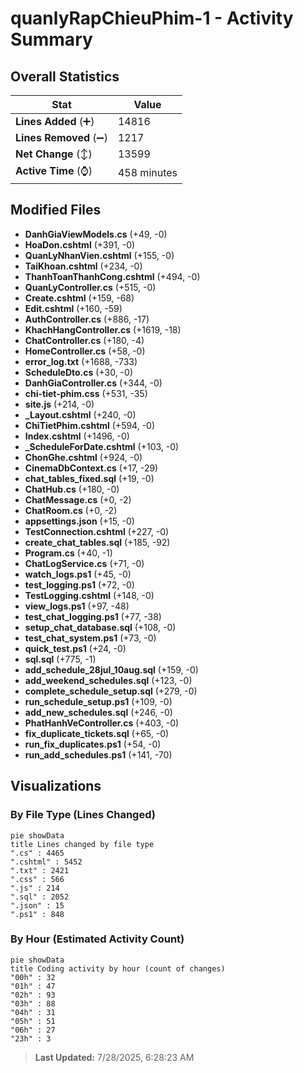 # quanlyRapChieuPhim-1 - Activity Summary 

## Overall Statistics

| Stat                   | Value                                                             |
| ---------------------- | ----------------------------------------------------------------- |
| **Lines Added** (➕)   | 14816                                          |
| **Lines Removed** (➖) | 1217                                        |
| **Net Change** (↕)    | 13599                |
| **Active Time** (⌚)   | 458 minutes |


## Modified Files
- **DanhGiaViewModels.cs** (+49, -0)
- **HoaDon.cshtml** (+391, -0)
- **QuanLyNhanVien.cshtml** (+155, -0)
- **TaiKhoan.cshtml** (+234, -0)
- **ThanhToanThanhCong.cshtml** (+494, -0)
- **QuanLyController.cs** (+515, -0)
- **Create.cshtml** (+159, -68)
- **Edit.cshtml** (+160, -59)
- **AuthController.cs** (+886, -17)
- **KhachHangController.cs** (+1619, -18)
- **ChatController.cs** (+180, -4)
- **HomeController.cs** (+58, -0)
- **error_log.txt** (+1688, -733)
- **ScheduleDto.cs** (+30, -0)
- **DanhGiaController.cs** (+344, -0)
- **chi-tiet-phim.css** (+531, -35)
- **site.js** (+214, -0)
- **_Layout.cshtml** (+240, -0)
- **ChiTietPhim.cshtml** (+594, -0)
- **Index.cshtml** (+1496, -0)
- **_ScheduleForDate.cshtml** (+103, -0)
- **ChonGhe.cshtml** (+924, -0)
- **CinemaDbContext.cs** (+17, -29)
- **chat_tables_fixed.sql** (+19, -0)
- **ChatHub.cs** (+180, -0)
- **ChatMessage.cs** (+0, -2)
- **ChatRoom.cs** (+0, -2)
- **appsettings.json** (+15, -0)
- **TestConnection.cshtml** (+227, -0)
- **create_chat_tables.sql** (+185, -92)
- **Program.cs** (+40, -1)
- **ChatLogService.cs** (+71, -0)
- **watch_logs.ps1** (+45, -0)
- **test_logging.ps1** (+72, -0)
- **TestLogging.cshtml** (+148, -0)
- **view_logs.ps1** (+97, -48)
- **test_chat_logging.ps1** (+77, -38)
- **setup_chat_database.sql** (+108, -0)
- **test_chat_system.ps1** (+73, -0)
- **quick_test.ps1** (+24, -0)
- **sql.sql** (+775, -1)
- **add_schedule_28jul_10aug.sql** (+159, -0)
- **add_weekend_schedules.sql** (+123, -0)
- **complete_schedule_setup.sql** (+279, -0)
- **run_schedule_setup.ps1** (+109, -0)
- **add_new_schedules.sql** (+246, -0)
- **PhatHanhVeController.cs** (+403, -0)
- **fix_duplicate_tickets.sql** (+65, -0)
- **run_fix_duplicates.ps1** (+54, -0)
- **run_add_schedules.ps1** (+141, -70)

## Visualizations

### By File Type (Lines Changed)

```mermaid
pie showData
title Lines changed by file type
".cs" : 4465
".cshtml" : 5452
".txt" : 2421
".css" : 566
".js" : 214
".sql" : 2052
".json" : 15
".ps1" : 848
```

### By Hour (Estimated Activity Count)

```mermaid
pie showData
title Coding activity by hour (count of changes)
"00h" : 32
"01h" : 47
"02h" : 93
"03h" : 88
"04h" : 31
"05h" : 51
"06h" : 27
"23h" : 3
```


> **Last Updated:** 7/28/2025, 6:28:23 AM